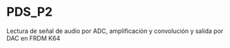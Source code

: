 # PDS_P2
Lectura de señal de audio por ADC, amplificación y convolución y salida por DAC en FRDM K64
